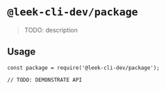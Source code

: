 # `@leek-cli-dev/package`

> TODO: description

## Usage

```
const package = require('@leek-cli-dev/package');

// TODO: DEMONSTRATE API
```
